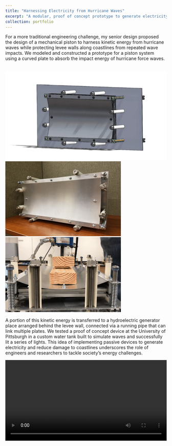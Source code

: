 ```yaml
---
title: "Harnessing Electricity from Hurricane Waves"
excerpt: "A modular, proof of concept prototype to generate electricity from the kinetic energy of waves<br/><img src='/images/plate3.png'>"
collection: portfolio
---
```


For a more traditional engineering challenge, my senior design proposed the design of a mechanical piston to harness kinetic energy from hurricane waves while protecting levee walls along coastlines from repeated wave impacts. We modeled and constructed a prototype for a piston system using a curved plate to absorb the impact energy of hurricane force waves.

<br/><img src='/images/plate3.png'>
<br/><img src='/images/plate1.png'>
<br/><img src='/images/plate2.png'>

A portion of this kinetic energy is transferred to a hydroelectric generator place arranged behind the levee wall, connected via a running pipe that can link multiple plates. We tested a proof of concept device at the University of Pittsburgh in a custom water tank built to simulate waves and successfully lit a series of lights. This idea of implementing passive devices to generate electricity and reduce damage to coastlines underscores the role of engineers and researchers to tackle society’s energy challenges. 

<video  style="display:block; width:100%; height:auto;" autoplay controls loop="loop">
    <source src="{{ site.baseurl }}/media/SeniorDesign.mp4" type="video/mp4" />
</video>
